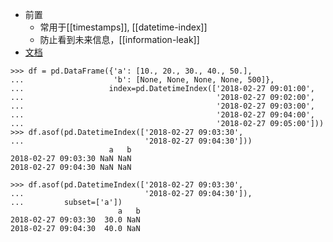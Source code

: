 - 前置
  - 常用于[[timestamps]], [[datetime-index]]
  - 防止看到未来信息，[[information-leak]]
- [文档](https://pandas.pydata.org/pandas-docs/stable/reference/api/pandas.DataFrame.asof.html)

```
>>> df = pd.DataFrame({'a': [10., 20., 30., 40., 50.],
...                    'b': [None, None, None, None, 500]},
...                   index=pd.DatetimeIndex(['2018-02-27 09:01:00',
...                                           '2018-02-27 09:02:00',
...                                           '2018-02-27 09:03:00',
...                                           '2018-02-27 09:04:00',
...                                           '2018-02-27 09:05:00']))
>>> df.asof(pd.DatetimeIndex(['2018-02-27 09:03:30',
...                           '2018-02-27 09:04:30']))
                      a   b
2018-02-27 09:03:30 NaN NaN
2018-02-27 09:04:30 NaN NaN

>>> df.asof(pd.DatetimeIndex(['2018-02-27 09:03:30',
...                           '2018-02-27 09:04:30']),
...         subset=['a'])
                        a   b
2018-02-27 09:03:30  30.0 NaN
2018-02-27 09:04:30  40.0 NaN
```